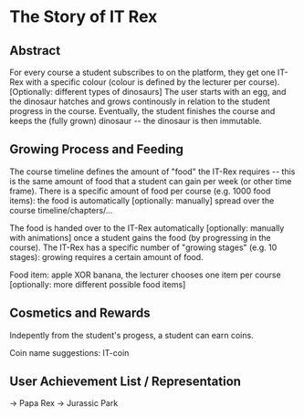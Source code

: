 # The Story of IT Rex

## Abstract

For every course a student subscribes to on the platform, they get one IT-Rex with a specific colour (colour is defined by the lecturer per course). [Optionally: different types of dinosaurs]
The user starts with an egg, and the dinosaur hatches and grows continously in relation to the student progress in the course. 
Eventually, the student finishes the course and keeps the (fully grown) dinosaur -- the dinosaur is then immutable.

## Growing Process and Feeding

The course timeline defines the amount of "food" the IT-Rex requires -- this is the same amount of food that a student can gain per week (or other time frame). 
There is a specific amount of food per course (e.g. 1000 food items): the food is automatically [optionally: manually] spread over the course timeline/chapters/...

The food is handed over to the IT-Rex automatically [optionally: manually with animations] once a student gains the food (by progressing in the course). 
The IT-Rex has a specific number of "growing stages" (e.g. 10 stages): growing requires a certain amount of food. 

Food item: apple XOR banana, the lecturer chooses one item per course [optionally: more different possible food items] 

## Cosmetics and Rewards

Indepently from the student's progess, a student can earn coins.




Coin name suggestions: IT-coin

## User Achievement List / Representation

-> Papa Rex -> Jurassic Park

